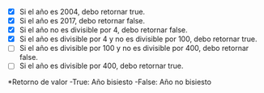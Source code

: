- [x] Si el año es 2004, debo retornar true.
- [x] Si el año es 2017, debo retornar false.
- [x] Si el año no es divisible por 4, debo retornar false.
- [x] Si el año es divisible por 4 y no es divisible por 100, debo retornar true.
- [ ] Si el año es divisible por 100 y no es divisible por 400, debo retornar false.
- [ ] Si el año es divisible por 400, debo retornar true.

*Retorno de valor
-True: Año bisiesto
-False: Año no bisiesto
